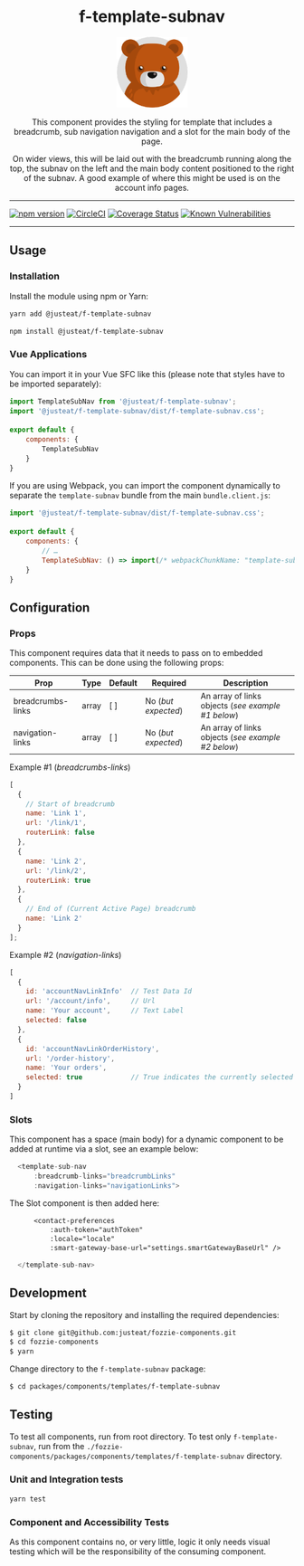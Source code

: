 <div align="center">

# f-template-subnav

<img width="125" alt="Fozzie Bear" src="../../../../bear.png" />

This component provides the styling for template that includes a breadcrumb, sub navigation navigation and a slot for the main body of the page.

On wider views, this will be laid out with the breadcrumb running along the top, the subnav on the left and the main body content positioned to the right of the subnav. A good example of where this might be used is on the account info pages.

</div>

---

[![npm version](https://badge.fury.io/js/%40justeat%2Ff-template-subnav.svg)](https://badge.fury.io/js/%40justeat%2Ff-template-subnav)
[![CircleCI](https://circleci.com/gh/justeat/fozzie-components.svg?style=svg)](https://circleci.com/gh/justeat/workflows/fozzie-components)
[![Coverage Status](https://coveralls.io/repos/github/justeat/f-template-subnav/badge.svg)](https://coveralls.io/github/justeat/f-template-subnav)
[![Known Vulnerabilities](https://snyk.io/test/github/justeat/f-template-subnav/badge.svg?targetFile=package.json)](https://snyk.io/test/github/justeat/f-template-subnav?targetFile=package.json)

---

## Usage

### Installation

Install the module using npm or Yarn:

```sh
yarn add @justeat/f-template-subnav
```

```sh
npm install @justeat/f-template-subnav
```



### Vue Applications

You can import it in your Vue SFC like this (please note that styles have to be imported separately):

```js
import TemplateSubNav from '@justeat/f-template-subnav';
import '@justeat/f-template-subnav/dist/f-template-subnav.css';

export default {
    components: {
        TemplateSubNav
    }
}
```

If you are using Webpack, you can import the component dynamically to separate the `template-subnav` bundle from the main `bundle.client.js`:

```js
import '@justeat/f-template-subnav/dist/f-template-subnav.css';

export default {
    components: {
        // …
        TemplateSubNav: () => import(/* webpackChunkName: "template-subnav" */ '@justeat/f-template-subnav')
    }
}
```

## Configuration

### Props

This component requires data that it needs to pass on to embedded components. This can be done using the following props:

| Prop  | Type  | Default | Required | Description |
| ----- | ----- | ------- | ----- | ----------- |
| breadcrumbs-links | array | [ ] | No (*but expected*) | An array of links objects (_see example #1 below_) |
| navigation-links | array | [ ] | No (*but expected*) | An array of links objects (_see example #2 below_) |

Example #1 (*breadcrumbs-links*)
```js
[
  {
    // Start of breadcrumb
    name: 'Link 1',
    url: '/link/1',
    routerLink: false
  },
  {
    name: 'Link 2',
    url: '/link/2',
    routerLink: true
  },
  {
    // End of (Current Active Page) breadcrumb
    name: 'Link 2'
  }
];
```
Example #2 (*navigation-links*)
```js
[
  {
    id: 'accountNavLinkInfo'  // Test Data Id
    url: '/account/info',     // Url
    name: 'Your account',     // Text Label
    selected: false
  },
  {
    id: 'accountNavLinkOrderHistory',
    url: '/order-history',
    name: 'Your orders',
    selected: true            // True indicates the currently selected item
  }
]
```
### Slots

This component has a space (main body) for a dynamic component to be added at runtime via a slot, see an example below:

```js
  <template-sub-nav
      :breadcrumb-links="breadcrumbLinks"
      :navigation-links="navigationLinks">
```
The Slot component is then added here:
```
      <contact-preferences
          :auth-token="authToken"
          :locale="locale"
          :smart-gateway-base-url="settings.smartGatewayBaseUrl" />
```
```js
  </template-sub-nav>
```

## Development

Start by cloning the repository and installing the required dependencies:

```sh
$ git clone git@github.com:justeat/fozzie-components.git
$ cd fozzie-components
$ yarn
```

Change directory to the `f-template-subnav` package:

```sh
$ cd packages/components/templates/f-template-subnav
```

## Testing

To test all components, run from root directory.
To test only `f-template-subnav`, run from the `./fozzie-components/packages/components/templates/f-template-subnav` directory.

### Unit and Integration tests

```sh
yarn test
```
### Component and Accessibility Tests

As this component contains no, or very little, logic it only needs visual testing which will be the responsibility of the consuming component.


